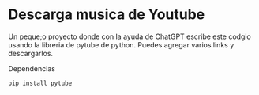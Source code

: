 # Descarga musica de Youtube 
Un peque;o proyecto donde con la ayuda de ChatGPT escribe  este codgio usando la libreria de pytube de python.
Puedes agregar varios links y descargarlos.

Dependencias

```
pip install pytube
```

